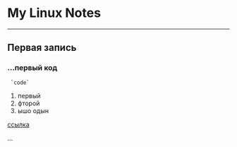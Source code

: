 # My Linux Notes
---
## Первая запись

### ...первый код

     `code`

1. первый
2. фторой
3. ышо одын

[ссылка](https://dnevni40k.ru)

...
